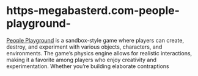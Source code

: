 # https-megabasterd.com-people-playground-
[People Playground](https://megabasterd.com/people-playground/) is a sandbox-style game where players can create, destroy, and experiment with various objects, characters, and environments. The game’s physics engine allows for realistic interactions, making it a favorite among players who enjoy creativity and experimentation. Whether you’re building elaborate contraptions 
